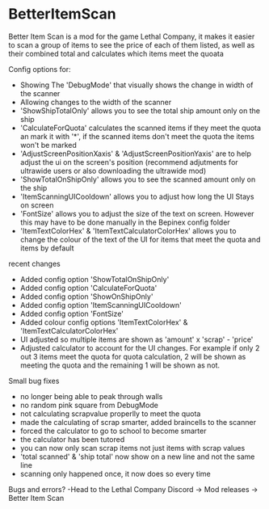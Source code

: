 # BetterItemScan

Better Item Scan is a mod for the game Lethal Company, it makes it easier to scan a group of items to see the price of each of them listed, as well as their combined total and calculates which items meet the quoata

Config options for:

- Showing The 'DebugMode' that visually shows the change in width of the scanner 
- Allowing changes to the width of the scanner
- 'ShowShipTotalOnly' allows you to see the total ship amount only on the ship
- 'CalculateForQuota' calculates the scanned items if they meet the quota an mark it with '*', if the scanned items don't meet the quota the items won't be marked
- 'AdjustScreenPositionXaxis' & 'AdjustScreenPositionYaxis' are to help adjust the ui on the screen's position (recommend adjutments for ultrawide users or also downloading the ultrawide mod)
- 'ShowTotalOnShipOnly' allows you to see the scanned amount only on the ship
- 'ItemScanningUICooldown' allows you to adjust how long the UI Stays on screen
- 'FontSize' allows you to adjust the size of the text on screen. However this may have to be done manually in the Bepinex config folder
- 'ItemTextColorHex' & 'ItemTextCalculatorColorHex' allows you to change the colour of the text of the UI for items that meet the quota and items by default

recent changes
- Added config option 'ShowTotalOnShipOnly'
- Added config option 'CalculateForQuota'
- Added config option 'ShowOnShipOnly'
- Added config option 'ItemScanningUICooldown'
- Added config option 'FontSize'
- Added colour config options 'ItemTextColorHex' & 'ItemTextCalculatorColorHex'
- UI adjusted so multiple items are shown as 'amount' x 'scrap' - 'price'
- Adjusted calculator to account for the UI changes. For example if only 2 out 3 items meet the quota for quota calculation, 2 will be shown as meeting the quota and the remaining 1 will be shown as not.

Small bug fixes
- no longer being able to peak through walls
- no random pink square from DebugMode
- not calculating scrapvalue properlly to meet the quota
- made the calculating of scrap smarter, added braincells to the scanner
- forced the calculator to go to school to become smarter
- the calculator has been tutored
- you can now only scan scrap items not just items with scrap values
- 'total scanned' & 'ship total' now show on a new line and not the same line
- scanning only happened once, it now does so every time

Bugs and errors? 
-Head to the Lethal Company Discord -> Mod releases -> Better Item Scan
